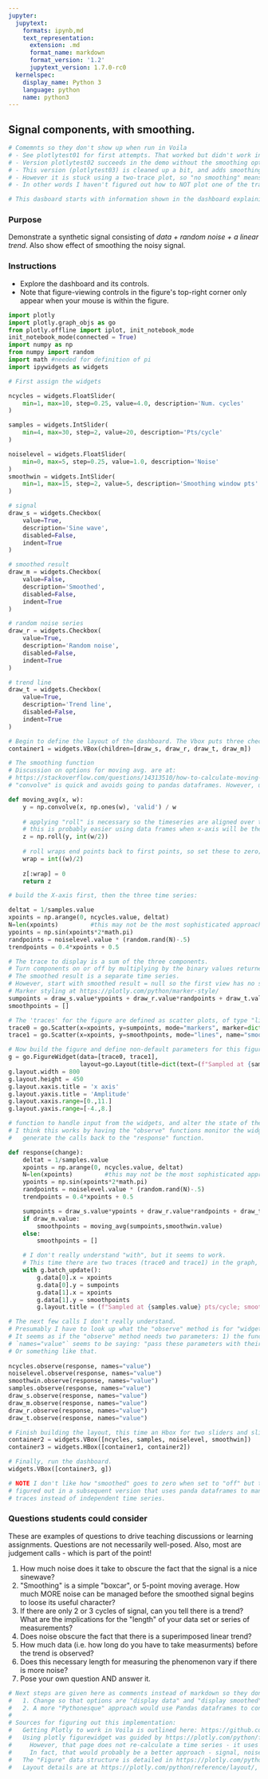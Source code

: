 ```yaml
---
jupyter:
  jupytext:
    formats: ipynb,md
    text_representation:
      extension: .md
      format_name: markdown
      format_version: '1.2'
      jupytext_version: 1.7.0-rc0
  kernelspec:
    display_name: Python 3
    language: python
    name: python3
---
```


## Signal components, with smoothing.

```python
# Comemnts so they don't show up when run in Voila
# - See plotlytest01 for first attempts. That worked but didn't work in Voila.
# - Version plotlytest02 succeeds in the demo without the smoothing option.
# - This version (plotlytest03) is cleaned up a bit, and adds smoothing. 
# - However it is stuck using a two-trace plot, so "no smoothing" means the smoothed trace is shown as zero. 
# - In other words I haven't figured out how to NOT plot one of the traces. 

# This dasboard starts with information shown in the dashboard explaining the purpose of the dashboard.
```

### Purpose
Demonstrate a synthetic signal consisting of _data + random noise + a linear trend_. Also show effect of smoothing the noisy signal. 

### Instructions
- Explore the dashboard and its controls. 
- Note that figure-viewing controls in the figure's top-right corner only appear when your mouse is within the figure. 

```python
import plotly
import plotly.graph_objs as go
from plotly.offline import iplot, init_notebook_mode
init_notebook_mode(connected = True)
import numpy as np
from numpy import random
import math #needed for definition of pi
import ipywidgets as widgets
```

```python
# First assign the widgets

ncycles = widgets.FloatSlider(
    min=1, max=10, step=0.25, value=4.0, description='Num. cycles'
)

samples = widgets.IntSlider(
    min=4, max=30, step=2, value=20, description='Pts/cycle'
)

noiselevel = widgets.FloatSlider(
    min=0, max=5, step=0.25, value=1.0, description='Noise'
)
smoothwin = widgets.IntSlider(
    min=1, max=15, step=2, value=5, description='Smoothing window pts'
)

# signal
draw_s = widgets.Checkbox(
    value=True,
    description='Sine wave',
    disabled=False,
    indent=True
)

# smoothed result
draw_m = widgets.Checkbox(
    value=False,
    description='Smoothed',
    disabled=False,
    indent=True
)

# random noise series
draw_r = widgets.Checkbox(
    value=True,
    description='Random noise',
    disabled=False,
    indent=True
)

# trend line
draw_t = widgets.Checkbox(
    value=True,
    description='Trend line',
    disabled=False,
    indent=True
) 

# Begin to define the layout of the dashboard. The Vbox puts three checkboxes in a column. 
container1 = widgets.VBox(children=[draw_s, draw_r, draw_t, draw_m]) 
```

```python
# The smoothing function
# Discussion on options for moving avg. are at: 
# https://stackoverflow.com/questions/14313510/how-to-calculate-moving-average-using-numpy
# "convolve" is quick and avoids going to pandas dataframes. However, using Pandas is probably better. 

def moving_avg(x, w):
    y = np.convolve(x, np.ones(w), 'valid') / w
    
    # applying "roll" is necessary so the timeseries are aligned over the correct x-axis values. 
    # this is probably easier using data frames when x-axis will be the index frame.
    z = np.roll(y, int(w/2))
    
    # roll wraps end points back to first points, so set these to zero; a cludge, but works for now.
    wrap = int((w)/2)
    
    z[:wrap] = 0
    return z
```

```python
# build the X-axis first, then the three time series: 

deltat = 1/samples.value
xpoints = np.arange(0, ncycles.value, deltat)
N=len(xpoints)         #this may not be the most sophisticated approach 
ypoints = np.sin(xpoints*2*math.pi)
randpoints = noiselevel.value * (random.rand(N)-.5)
trendpoints = 0.4*xpoints + 0.5

# The trace to display is a sum of the three components. 
# Turn components on or off by multiplying by the binary values returned by check box widgets: "component.value". 
# The smoothed result is a separate time series. 
# However, start with smoothed result = null so the first view has no smoothed timeseries. 
# Marker styling at https://plotly.com/python/marker-style/
sumpoints = draw_s.value*ypoints + draw_r.value*randpoints + draw_t.value*trendpoints
smoothpoints = []

# The 'traces' for the figure are defined as scatter plots, of type "lines".
trace0 = go.Scatter(x=xpoints, y=sumpoints, mode="markers", marker=dict(size=4), name="sine wave")
trace1 = go.Scatter(x=xpoints, y=smoothpoints, mode="lines", name="smoothed")

# Now build the figure and define non-default parameters for this figure
g = go.FigureWidget(data=[trace0, trace1], 
                    layout=go.Layout(title=dict(text=(f"Sampled at {samples.value} pts/cycle; smoothed with {smoothwin.value}-point moving avg."))))
g.layout.width = 800
g.layout.height = 450
g.layout.xaxis.title = 'x axis'
g.layout.yaxis.title = 'Amplitude'
g.layout.xaxis.range=[0.,11.]
g.layout.yaxis.range=[-4.,8.]
```

```python
# function to handle input from the widgets, and alter the state of the graph
# I think this works by having the "observe" functions monitor the widgets and 
#   generate the calls back to the "response" function.

def response(change):   
    deltat = 1/samples.value
    xpoints = np.arange(0, ncycles.value, deltat)
    N=len(xpoints)         #this may not be the most sophisticated approach 
    ypoints = np.sin(xpoints*2*math.pi)
    randpoints = noiselevel.value * (random.rand(N)-.5)
    trendpoints = 0.4*xpoints + 0.5

    sumpoints = draw_s.value*ypoints + draw_r.value*randpoints + draw_t.value*trendpoints
    if draw_m.value:
        smoothpoints = moving_avg(sumpoints,smoothwin.value)
    else:
        smoothpoints = []

    # I don't really understand "with", but it seems to work. 
    # This time there are two traces (trace0 and trace1) in the graph, each with x and y values.
    with g.batch_update():
        g.data[0].x = xpoints
        g.data[0].y = sumpoints
        g.data[1].x = xpoints
        g.data[1].y = smoothpoints
        g.layout.title = (f"Sampled at {samples.value} pts/cycle; smoothed with {smoothwin.value}-point moving avg.")

# The next few calls I don't really understand. 
# Presumably I have to look up what the "observe" method is for "widget" objects. 
# It seems as if the "observe" method needs two parameters: 1) the function to call and 2) the "names" parameters. 
# `names="value"` seems to be saying: "pass these parameters with their values into the 'response' function". 
# Or something like that.
        
ncycles.observe(response, names="value")
noiselevel.observe(response, names="value")
smoothwin.observe(response, names="value")
samples.observe(response, names="value")
draw_s.observe(response, names="value")
draw_m.observe(response, names="value")
draw_r.observe(response, names="value")
draw_t.observe(response, names="value")
```

```python
# Finish building the layout, this time an Hbox for two sliders and sliders next to checkboxes
container2 = widgets.VBox([ncycles, samples, noiselevel, smoothwin])
container3 = widgets.HBox([container1, container2])

# Finally, run the dashboard. 
widgets.VBox([container3, g])

# NOTE I don't like how "smoothed" goes to zero when set to "off" but that can be 
# figured out in a subsequent version that uses panda dataframes to manage the various 
# traces instead of independent time series. 
```

### Questions students could consider
These are examples of questions to drive teaching discussions or learning assignments. Questions are not necessarily well-posed. Also, most are judgement calls - which is part of the point!
1. How much noise does it take to obscure the fact that the signal is a nice sinewave?
2. "Smoothing" is a simple "boxcar", or 5-point moving average. How much MORE noise can be managed before the smoothed signal begins to loose its useful character?
3. If there are only 2 or 3 cycles of signal, can you tell there is a trend? What are the implications for the "length" of your data set or series of measurements? 
4. Does noise obscure the fact that there is a superimposed linear trend? 
5. How much data (i.e. how long do you have to take measurments) before the trend is observed? 
6. Does this necessary length for measuring the phenomenon vary if there is more noise? 
7. Pose your own question AND answer it.  

```python
# Next steps are given here as comments instead of markdown so they don't appear in Voila.
#   1. Change so that options are "display data" and "display smoothed" or both. i.e. toggle plots of trace0 and/or trace1. 
#   2. A more "Pythonesque" approach would use Pandas dataframes to contain the signal, noise, trend, result and the smoothed version of result, all in a dataframe who's index is x-axis. 
#
# Sources for figuring out this implementation:
#   Getting Plotly to work in Voila is outlined here: https://github.com/voila-dashboards/voila/issues/284
#   Using plotly figurewidget was guided by https://plotly.com/python/figurewidget-app/
#     However, that page does not re-calculate a time series - it uses widgets to fetch different data from a frame.
#     In fact, that would probably be a better approach - signal, noise, trend, result and smoothed all in a dataframe who's index is x-axis.
#   The "Figure" data structure is detailed in https://plotly.com/python/figure-structure/
#   Layout details are at https://plotly.com/python/reference/layout/, and other details via that page's left menu.
```

```python

```
